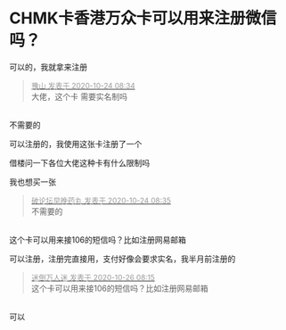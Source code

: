 # CHMK卡香港万众卡可以用来注册微信吗？


可以的，我就拿来注册

<div class="quote"><blockquote><font size="2"><a href="https://www.hostloc.com/forum.php?mod=redirect&amp;goto=findpost&amp;pid=9344307&amp;ptid=757850" target="_blank"><font color="#999999">豫山 发表于 2020-10-24 08:34</font></a></font><br />
大佬，这个卡 需要实名制吗</blockquote></div><br />
不需要的<img src="static/image/smiley/default/lol.gif" smilieid="12" border="0" alt="" />

可以注册的，我使用这张卡注册了一个<img id="aimg_qIQ2z" onclick="zoom(this, this.src, 0, 0, 0)" class="zoom" src="https://cdn.jsdelivr.net/gh/hishis/forum-master/public/images/patch.gif" onmouseover="img_onmouseoverfunc(this)" onload="thumbImg(this)" border="0" alt="" />

借楼问一下各位大佬这种卡有什么限制吗<img src="static/image/smiley/default/lol.gif" smilieid="12" border="0" alt="" />

我也想买一张

<div class="quote"><blockquote><font size="2"><a href="https://www.hostloc.com/forum.php?mod=redirect&amp;goto=findpost&amp;pid=9344309&amp;ptid=757850" target="_blank"><font color="#999999">破论坛早晚药丸 发表于 2020-10-24 08:35</font></a></font><br />
不需要的</blockquote></div><br />
这个卡可以用来接106的短信吗？比如注册网易邮箱

可以注册，注册完直接用，支付好像会要求实名，我半月前注册的<img id="aimg_UA71X" onclick="zoom(this, this.src, 0, 0, 0)" class="zoom" src="https://cdn.jsdelivr.net/gh/hishis/forum-master/public/images/patch.gif" onmouseover="img_onmouseoverfunc(this)" onload="thumbImg(this)" border="0" alt="" />

<div class="quote"><blockquote><font size="2"><a href="https://www.hostloc.com/forum.php?mod=redirect&amp;goto=findpost&amp;pid=9352252&amp;ptid=757850" target="_blank"><font color="#999999">迷倒万人迷 发表于 2020-10-26 08:15</font></a></font><br />
这个卡可以用来接106的短信吗？比如注册网易邮箱</blockquote></div><br />
可以
